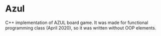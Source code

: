 # Azul

C++ implementation of AZUL board game. 
It was made for functional programming class (April 2020), so it was written without OOP elements.
